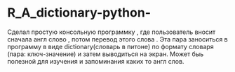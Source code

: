 # R_A_dictionary-python-

Сделал простую консольную программку , где пользователь вносит сначала англ слово , потом перевод этого слова .
Эта пара заноситься в программу в виде dictionary(словарь в питоне) по формату словаря (пара: ключ-значение)
и затем выводиться на экран. Может быь полезной для изучения и запоминания каких то англ слов. 
